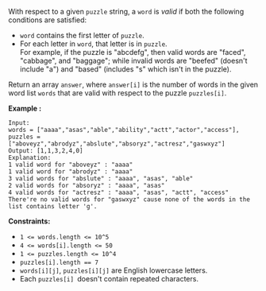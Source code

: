With respect to a given `puzzle` string, a `word` is _valid_  if both the
following conditions are satisfied:

  * `word` contains the first letter of `puzzle`.
  * For each letter in `word`, that letter is in `puzzle`.  
For example, if the puzzle is "abcdefg", then valid words are "faced",
"cabbage", and "baggage"; while invalid words are "beefed" (doesn't include
"a") and "based" (includes "s" which isn't in the puzzle).

Return an array `answer`, where `answer[i]` is the number of words in the
given word list `words` that are valid with respect to the puzzle
`puzzles[i]`.



**Example :**

    
    
    Input: 
    words = ["aaaa","asas","able","ability","actt","actor","access"], 
    puzzles = ["aboveyz","abrodyz","abslute","absoryz","actresz","gaswxyz"]
    Output: [1,1,3,2,4,0]
    Explanation:
    1 valid word for "aboveyz" : "aaaa" 
    1 valid word for "abrodyz" : "aaaa"
    3 valid words for "abslute" : "aaaa", "asas", "able"
    2 valid words for "absoryz" : "aaaa", "asas"
    4 valid words for "actresz" : "aaaa", "asas", "actt", "access"
    There're no valid words for "gaswxyz" cause none of the words in the list contains letter 'g'.
    



**Constraints:**

  * `1 <= words.length <= 10^5`
  * `4 <= words[i].length <= 50`
  * `1 <= puzzles.length <= 10^4`
  * `puzzles[i].length == 7`
  * `words[i][j]`, `puzzles[i][j]` are English lowercase letters.
  * Each `puzzles[i] `doesn't contain repeated characters.

